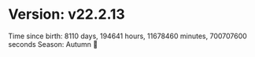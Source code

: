 # Version: v22.2.13
Time since birth: 8110 days, 194641 hours, 11678460 minutes, 700707600 seconds
Season: Autumn 🍁
